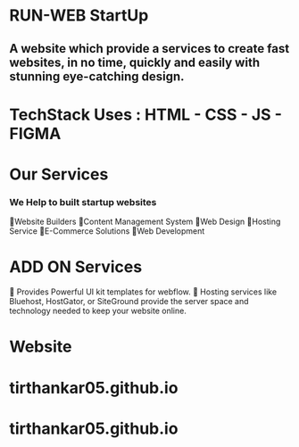 # RUN-WEB StartUp
## A website which provide a services to create fast websites, in no time, quickly and easily with stunning eye-catching design.

# TechStack Uses : HTML - CSS - JS - FIGMA

# Our Services
### We Help to built startup websites 
💎Website Builders
💎Content Management System
💎Web Design
💎Hosting Service
💎E-Commerce Solutions
💎Web Development

# ADD ON Services
💌 Provides Powerful UI kit templates for webflow.
💌 Hosting services like Bluehost, HostGator, or SiteGround provide the server space and technology needed to keep your website online.
# Website
# tirthankar05.github.io
# tirthankar05.github.io
